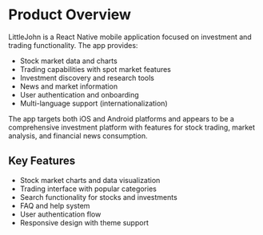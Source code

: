 # Product Overview

LittleJohn is a React Native mobile application focused on investment and trading functionality. The app provides:

- Stock market data and charts
- Trading capabilities with spot market features
- Investment discovery and research tools
- News and market information
- User authentication and onboarding
- Multi-language support (internationalization)

The app targets both iOS and Android platforms and appears to be a comprehensive investment platform with features for stock trading, market analysis, and financial news consumption.

## Key Features

- Stock market charts and data visualization
- Trading interface with popular categories
- Search functionality for stocks and investments
- FAQ and help system
- User authentication flow
- Responsive design with theme support

